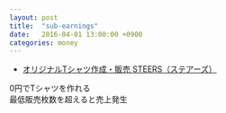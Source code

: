 ```yaml
---
layout: post
title:  "sub-earnings"
date:   2016-04-01 13:00:00 +0900
categories: money
---
```


- [オリジナルTシャツ作成・販売 STEERS（ステアーズ）](https://steers.jp/)

0円でTシャツを作れる  
最低販売枚数を超えると売上発生  



